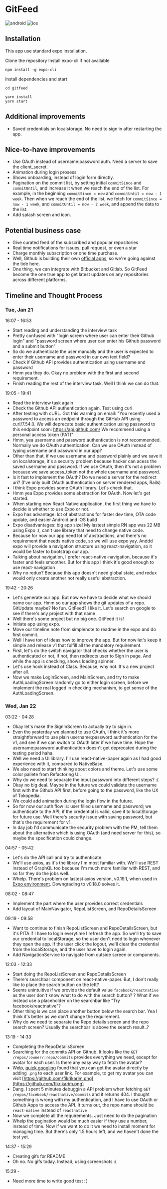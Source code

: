 # GitFeed

![android](./assets/screenshots/android.png)
![ios](./assets/screenshots/ios.png)

## Installation

This app use standard expo installation.

Clone the repository
Install expo-cli if not available

```
npm install -g expo-cli
```

Install dependencies and start

```
cd gitfeed

yarn install
yarn start
```

## Additional improvements

- Saved credentials on localstorage. No need to sign in after restarting the app.

## Nice-to-have improvements

- Use OAuth instead of username:password auth. Need a server to save the client_secret.
- Animation during login prosess
- Shows onboarding, instead of login form directly.
- Pagination on the commit list, by setting initial `commitSince` and `commitUntil`, and increase it when we reach the end of the list. For example, in the beginning `commitSince = now` and `commitUntil = now - 1 week`. Then when we reach the end of the list, we fetch for `commitSince = now - 1 week`, and `commitUntil = now - 2 week`, and append the data to the list.
- Add splash screen and icon.

## Potential business case

- Give curated feed of the subscribed and popular repositories
- Real time notifications for issues, pull request, or even a star
- Charge monthly subscription or one time purchase.
- Well, Github is building their own [official apps](https://github.com/mobile), so we're going against the tide here.
- One thing, we can integrate with Bitbucket and Gitlab. So GitFeed become the one true app to get latest updates on any repositories across different platforms.

## Timeline and Thought Process

### Tue, Jan 21

16:07 - 16:53

- Start reading and understanding the interview task
- Pretty confused with "login screen where user can enter their Github login" and "password screen where user can enter his Github password and a submit button"
- So do we authenticate the user manually and the user is expected to enter their username and password in our own text field?
- Check if Github API provides authentication using username and password
- Hmm yea they do. Okay no problem with the first and second requirement.
- Finish reading the rest of the interview task. Well I think we can do that.

19:05 - 19:41

- Read the interview task again
- Check the Github API authentication again. Test using curl.
- After testing with cURL. Got this warning on email:
  "You recently used a password to access an endpoint through the GitHub API using curl/7.54.0. We will deprecate basic authentication using password to this endpoint soon:
  https://api.github.com/
  We recommend using a personal access token (PAT)"
- Hmm, yea username and password authentication is not recommended. Normally we do OAuth authentication. Can we use OAuth instead of typing username and password in our app?
- Other than that, if we use username and password plainly and we save it on localstorage, it's a security problem because hacker can acess the saved username and password. If we use OAuth, then it's not a problem because we save access_token not the whole username and password.
- Is it fast to implement the OAuth? Do we need a server for the redirect uri? (I've only built OAuth authentication on server rendered apps, Rails)
- I think Expo provides some OAuth library. Let's check that.
- Hmm yea Expo provides some abstraction for OAuth. Now let's get started.
- When starting new React Native application, the first thing we have to decide is whether to use Expo or not.
- Expo has advantage: lot of abstractions for faster dev time, OTA code update, and easier Android and iOS build
- Expo disadvantages: big app size! My lastest simple RN app was 22 MB using Expo :(, can't use library that need to change native code.
- Because for now our app need lot of abstractions, and there's no requirement that needs native code, so we will use expo yay. Anddd expo will provide a navigation structure using react-navigation, so it would be faster to bootstrap our app.
- Talking about navigation, I prefer react-native-navigation, because it's faster and feels smoother. But for this app I think it's good enough to use react-navigation
- Why no redux? Because this app doesn't need global state, and redux would only create another not really useful abstraction.

19:42 - 20:26

- Let's generate our app. But now we have to decide what we should name our app. Hmm so our app shows the git updates of a repo. GitUpdate maybe? No fun. GitFeed? I like it. Let's search on google to see if there's any project with that name
- Well there's some project but no big one. GitFeed it is!
- Initiate app using expo.
- Move our timeline note from simplenote to readme in the expo and do first commit.
- Well I have ton of ideas how to improve the app. But for now let's keep it simple and release v1 that fulfill all the mandatory requirement.
- First, let's do the switch navigator that checks whether the user is authenticated or not, if not, then redirects user to Sign in page. And while the app is checking, shows loading spinner.
- Let's use hook instead of Class. Because, why not. It's a new project after all.
- Now we make LoginScreen, and MainScreen, and try to make AuthLoadingScreen randomly go to either login screen, before we implement the real logged in checking mechanism, to get sense of the AuthLoadingScreen.

### Wed, Jan 22

03:22 - 04:28

- Okay let's make the SignInScreen to actually try to sign in.
- Even tho yesterday we planned to use OAuth, I think it's more straightforward to use plain username:password authentication for the v1, and see if we can switch to OAuth later if we have time. Hope the username:password authentication doesn't get deprecated during the testing period haha.
- Well we need a UI library. I'll use react-native-paper again as I had good experience with it, compared to NativeBase.
- We also need to start thinking about colors and theme. Let's use some color pallete from Refactoring UI.
- Why do we need to separate the input password into different steps? :(
- Okay no big deal. Maybe in the future we could validate the username first with the Github API first, before going to the password, like the UX of Tokopedia.
- We could add animation during the login flow in the future.
- So for now our auth flow is: user filled username and password; we authenticate to the API; if the credential is valid, save it to localStorage for future use. Well there's security issue with saving password, but that's the requirement for v1.
- In day job I'd communicate the security problem with the PM, tell them about the alternative which is using OAuth (and need server for this), so maybe the specification could change.

04:57 - 05:42

- Let's do the API call and try to authenticate.
- We'll use axios, as it's the library I'm most familiar with. We'll use REST instead of GraphQL too because I'm much more familiar with REST, and so far they do the jobs well.
- Whelp. There's problem on lastest axios version, v0.19.1, when used in [Expo environment](https://github.com/axios/axios/issues/2235). Downgrading to v0.18.0 solves it.

08:02 - 08:47

- Implement the part where the user provides correct credentials
- Add layout of MainNavigator, RepoListScreen, and RepoDetailsScreen

09:19 - 09:58

- Want to continue to finish RepoListScreen and RepoDetailsScreen, but it's PITA if I have to login everytime I refresh the app. So we'll try to save our credential to localStorage, so the user don't need to login whenever they open the app. If the user click the logout, we'll clear the credential from the localStorage, and the user have to login again.
- Add NavigationService to navigate from outside screen or components.

12:03 - 12:33

- Start doing the RepoListScreen and RepoDetailsScreen
- There's searchbar component on react-native-paper. But, I don't really like to place the search button on the left?
- Seems unintuitive if we provide the default value `facebook/reactnative` as the user don't know what to do with the search button? ? What if we instead use a placeholder on the searchbar like "Try facebook/reactnative"?
- Other thing is we can place another button below the search bar. Yea I think it's better as we don't change the requirement.
- Why do we need to separate the Repo details screen and the repo search screen? Usually the searchbar is above the search result..?

13:19 - 14:33

- Completing the RepoDetailsScreen
- Searching for the commits API on Github. It looks like the `GET /repos/:owner/:repo/commits` provides everything we need, except for avatar for each user. Is there any easy way to fetch the avatar?
- Welp, [quick googling](https://stackoverflow.com/questions/22932422) found that you can get the avatar directly by adding `.png` to each user link. For example, to get my avatar you can visit [https://github.com/fikrikarim.png](https://github.com/fikrikarim.png)
- Dang. I spent 5 minutes debuggin a API problem when fetching `GET /repos/facebook/reactnative/commits` and it returns 404. I thought something is wrong with my authentication, and I have to use OAuth or Github Apps to access the API. It turns out, the repo name should be `react-native` instead of `reactnative`
- Now we complete all the requirements. Just need to do the pagination
- Whelp the pagination would be much easier if they use a number, instead of time. Now if we want to do it we need to install moment for managing time. But there's only 1.5 hours left, and we haven't done the test yet.

14:37 - 15:29

- Creating gifs for README
- Oh no. No gifs today. Instead, using screenshots :(

15:29 -

- Need more time to write good test :(
